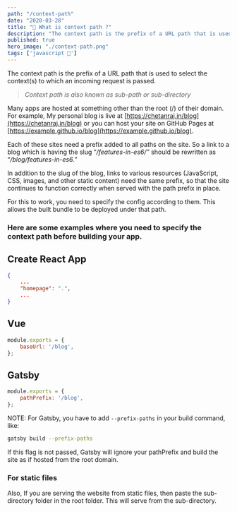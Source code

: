 ```yaml
---
path: "/context-path"
date: "2020-03-28"
title: "🤔 What is context path ?"
description: "The context path is the prefix of a URL path that is used to select the context(s) to which an incoming request is passed."
published: true
hero_image: "./context-path.png"
tags: ['javascript 💛']
---
```


The context path is the prefix of a URL path that is used to select the context(s) to which an incoming request is passed.

> *Context path is also known as sub-path or sub-directory*

Many apps are hosted at something other than the root (/) of their domain. For example, My personal blog is live at [https://chetanraj.in/blog](https://chetanraj.in/blog) or you can host your site on GitHub Pages at [https://example.github.io/blog](https://example.github.io/blog).

Each of these sites need a prefix added to all paths on the site. So a link to a blog which is having the slug “*/features-in-es6/”* should be rewritten as “*/blog/features-in-es6.*”

In addition to the slug of the blog, links to various resources (JavaScript, CSS, images, and other static content) need the same prefix, so that the site continues to function correctly when served with the path prefix in place.

For this to work, you need to specify the config according to them. This allows the built bundle to be deployed under that path.

### Here are some examples where you need to specify the context path before building your app.

## Create React App

```json:title=package.json
{
    ...
    "homepage": ".",
    ...
}
```

## Vue

```js:title=vue.config.js
module.exports = {
    baseUrl: '/blog',
};
```

## Gatsby

```js:title=gatsby-config.js
module.exports = {
    pathPrefix: '/blog',
};
```

NOTE: For Gatsby, you have to add `--prefix-paths` in your build command, like:
```bash
gatsby build --prefix-paths
```
If this flag is not passed, Gatsby will ignore your pathPrefix and build the site as if hosted from the root domain.

### For static files
Also, If you are serving the website from static files, then paste the sub-directory folder in the root folder. This will serve from the sub-directory.
